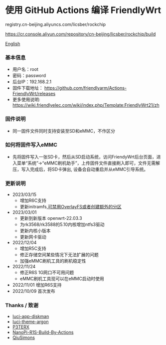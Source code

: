 # 使用 GitHub Actions 编译 FriendlyWrt

registry.cn-beijing.aliyuncs.com/licsber/rockchip

https://cr.console.aliyun.com/repository/cn-beijing/licsber/rockchip/build

[English](README_en.md)
### 基本信息 
- 用户名：root
- 密码：password
- 后台IP：192.168.2.1
- 固件下载地址： https://github.com/friendlyarm/Actions-FriendlyWrt/releases
- 更多使用说明: https://wiki.friendlyelec.com/wiki/index.php/Template:FriendlyWrt21/zh
### 固件说明
- 同一固件文件同时支持安装至SD和eMMC，不作区分
### 如何将固件写入eMMC  
- 先将固件写入一张SD卡，然后从SD启动系统，访问FriendyWrt后台页面，进入菜单“系统”->“eMMC刷机助手”，上传固件文件直接刷入即可，文件无需解压，写入完成后，将SD卡弹出, 设备会自动重启并从eMMC引导系统。
### 更新说明
* 2023/03/15
    *  增加R6C支持
    *  更新initramfs,[可禁用OverlayFS或者创建额外的分区](https://wiki.friendlyelec.com/wiki/index.php/How_to_use_overlayfs_on_Linux/zh)
* 2023/03/01
    *  更新到新版本 openwrt-22.03.3
    *  为rk3568/rk3588的5.10内核增加ntfs3驱动
    *  更新内核小版本
    *  更新网卡驱动
* 2022/12/04
    *  增加R5C支持
    *  修正存储空间某些情况下无法扩展的问题
    *  加强eMMC刷机工具的刷机稳定性
* 2022/11/24
    *  修正R6S 1G网口不可用问题  
    *  eMMC刷机工具现可以在eMMC启动时使用  
* 2022/11/01 增加R6S支持
* 2022/10/09 首次发布
### Thanks / 致谢
- [luci-app-diskman](https://github.com/lisaac/luci-app-diskman)
- [luci-theme-argon](https://github.com/jerrykuku/luci-theme-argon)
- [P3TERX](https://github.com/P3TERX/Actions-OpenWrt)
- [NanoPi-R1S-Build-By-Actions](https://github.com/skytotwo/NanoPi-R1S-Build-By-Actions)
- [QiuSimons](https://github.com/QiuSimons/YAOF)
